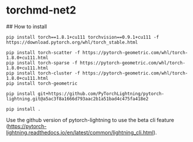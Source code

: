# torchmd-net2

## How to install

```
pip install torch==1.8.1+cu111 torchvision==0.9.1+cu111 -f https://download.pytorch.org/whl/torch_stable.html

pip install torch-scatter -f https://pytorch-geometric.com/whl/torch-1.8.0+cu111.html
pip install torch-sparse -f https://pytorch-geometric.com/whl/torch-1.8.0+cu111.html
pip install torch-cluster -f https://pytorch-geometric.com/whl/torch-1.8.0+cu111.html
pip install torch-geometric

pip install git+https://github.com/PyTorchLightning/pytorch-lightning.git@a5ac3f8a1666d793aac2b1a51bad4c475fa418e2

pip install .
```

Use the github version of pytorch-lightning to use the beta cli feature (https://pytorch-lightning.readthedocs.io/en/latest/common/lightning_cli.html).
